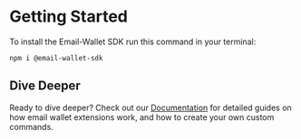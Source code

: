 # Getting Started

To install the Email-Wallet SDK run this command in your terminal:

```
npm i @email-wallet-sdk
```
## Dive Deeper
Ready to dive deeper? Check out our [Documentation](https://github.com/zkemail/email-wallet-sdk) for detailed guides on how email wallet extensions work, and how to create your own custom commands. 


